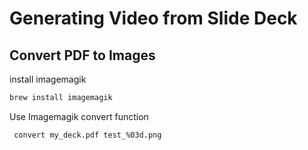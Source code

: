# Generating Video from Slide Deck

## Convert PDF to Images

install imagemagik

```bash
brew install imagemagik
```

Use Imagemagik convert function

```bash
 convert my_deck.pdf test_%03d.png
```


